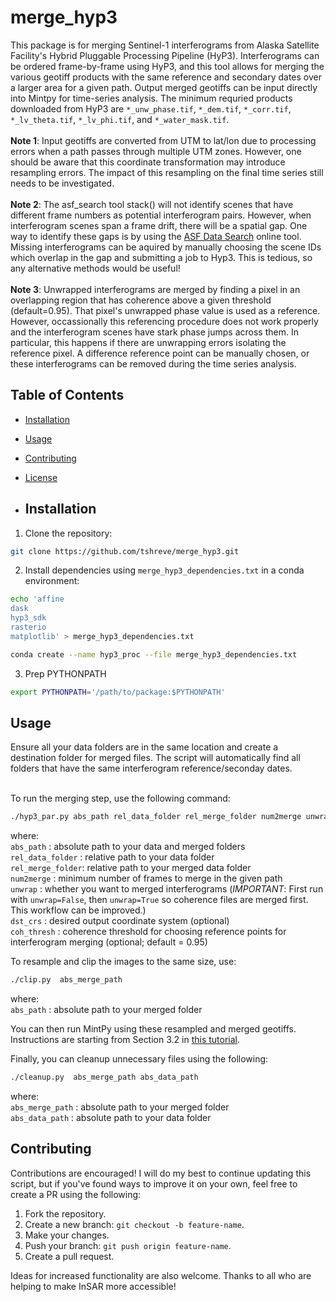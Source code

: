# merge_hyp3
This package is for merging Sentinel-1 interferograms from Alaska Satellite Facility's Hybrid Pluggable Processing Pipeline (HyP3). Interferograms can be ordered frame-by-frame using HyP3, and this tool allows for merging the various geotiff products with the same reference and secondary dates over a larger area for a given path. Output merged geotiffs can be input directly into Mintpy for time-series analysis. The minimum requried products downloaded from HyP3 are ```*_unw_phase.tif```, ```*_dem.tif```,  ```*_corr.tif```, ```*_lv_theta.tif```, ```*_lv_phi.tif```, and ```*_water_mask.tif```. <br>
<br>
**Note 1**: Input geotiffs are converted from UTM to lat/lon due to processing errors when a path passes through multiple UTM zones. However, one should be aware that this coordinate transformation may introduce resampling errors. The impact of this resampling on the final time series still needs to be investigated. 
<br>
<br>
**Note 2**: The asf_search tool stack() will not identify scenes that have different frame numbers as potential interferogram pairs. However, when interferogram scenes span a frame drift, there will be a spatial gap. One way to identify these gaps is by using the [ASF Data Search](https://search.asf.alaska.edu/) online tool. Missing interferograms can be aquired by manually choosing the scene IDs which overlap in the gap and submitting a job to Hyp3. This is tedious, so any alternative methods would be useful!
<br>
<br>
**Note 3**: Unwrapped interferograms are merged by finding a pixel in an overlapping region that has coherence above a given threshold (default=0.95). That pixel's unwrapped phase value is used as a reference. However, occassionally this referencing procedure does not work properly and the interferogram scenes have stark phase jumps across them. In particular, this happens if there are unwrapping errors isolating the reference pixel. A difference reference point can be manually chosen, or these interferograms can be removed during the time series analysis.  

## Table of Contents
- [Installation](#installation)
- [Usage](#usage)
- [Contributing](#contributing)
- [License](#license)

- ## Installation
1. Clone the repository:
```bash
git clone https://github.com/tshreve/merge_hyp3.git
```

2. Install dependencies using ```merge_hyp3_dependencies.txt``` in a conda environment:
```bash
echo 'affine
dask
hyp3_sdk
rasterio
matplotlib' > merge_hyp3_dependencies.txt
 ```

```bash
conda create --name hyp3_proc --file merge_hyp3_dependencies.txt
 ```
3. Prep PYTHONPATH

```bash
export PYTHONPATH='/path/to/package:$PYTHONPATH'
 ```

## Usage
Ensure all your data folders are in the same location and create a destination folder for merged files. The script will automatically find all folders that have the same interferogram reference/seconday dates. 

<br>
To run the merging step, use the following command:

```bash
./hyp3_par.py abs_path rel_data_folder rel_merge_folder num2merge unwrap [dst_crs] [coh_thresh]
```

where: <br>
```abs_path``` : absolute path to your data and merged folders <br>
```rel_data_folder``` : relative path to your data folder  <br>
```rel_merge_folder```: relative path to your merged data folder  <br>
```num2merge``` : minimum number of frames to merge in the given path  <br>
```unwrap``` : whether you want to merged interferograms (*IMPORTANT*: First run with ```unwrap=False```, then ```unwrap=True``` so coherence files are merged first. This workflow can be improved.) <br>
```dst_crs``` : desired output coordinate system (optional)  <br>
```coh_thresh``` : coherence threshold for choosing reference points for interferogram merging (optional; default = 0.95) <br>

To resample and clip the images to the same size, use:

```bash
./clip.py  abs_merge_path
```

where: <br>
```abs_path``` : absolute path to your merged folder <br>

You can then run MintPy using these resampled and merged geotiffs. Instructions are starting from Section 3.2 in [this tutorial](https://nbviewer.org/github/ASFHyP3/hyp3-docs/blob/main/docs/tutorials/hyp3_insar_stack_for_ts_analysis.ipynb).

Finally, you can cleanup unnecessary files using the following:

```bash
./cleanup.py  abs_merge_path abs_data_path
```

where: <br>
```abs_merge_path``` : absolute path to your merged folder <br>
```abs_data_path``` : absolute path to your data folder <br>



## Contributing
Contributions are encouraged! I will do my best to continue updating this script, but if you've found ways to improve it on your own, feel free to create a PR using the following:

1. Fork the repository.
2. Create a new branch: `git checkout -b feature-name`.
3. Make your changes.
4. Push your branch: `git push origin feature-name`.
5. Create a pull request.

Ideas for increased functionality are also welcome. Thanks to all who are helping to make InSAR more accessible!

